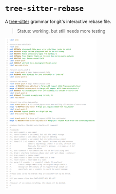 # `tree-sitter-rebase`

A [tree-sitter](https://tree-sitter.github.io/tree-sitter/) grammar for git's interactive rebase file.

> Status: working, but still needs more testing

<img src="assets/highlight-rebase-merges.png" width="300"/>
